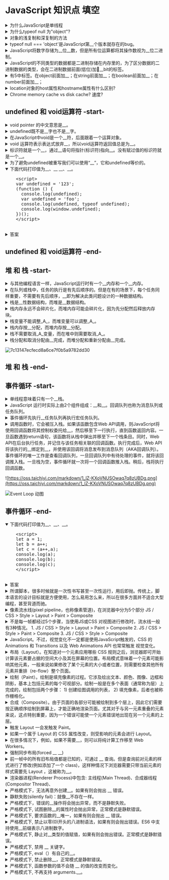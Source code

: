 <!-- markdownlint-disable MD033 MD037 -->
# JavaScript 知识点 填空

<details>
  <summary>为什么JavaScript是单线程</summary>
  <div>如果Javascript是多线程的话，在多线程的交互下，处于UI中的DOM节点就可能成为一个临界资源，假设存在两个线程同时操作一个DOM，一个负责修改一个负责删除，那么这个时候就需要浏览器来裁决如何生效哪个线程的执行结果。当然我们可以通过锁来解决上面的问题。但为了避免因为引入了锁而带来更大的复杂性，Javascript在最初就选择了单线程执行。</div>
</details>

<!-- <details>
  <summary>假设 const arr = [1, 2, 3]，写一个函数，函数参数为arr，返回值为[2, 1, 3]</summary>
  <div>- [arr[1], arr[0]] = [arr[0], arr[1]]</div>
</details> -->

<!-- <details>
  <summary>目前无法理解的问题！</summary>
  <div>const arr = [1, 2]; [arr[1], arr[0]] = [arr[0], arr[1]]</div>
  <div>const obj = { a: 1, b: 2 }; [obj.b, obj.a] = [obj.a, obj.b]</div>
  <div>const a = 1; const b = 2; [b, a] = [a, b];</div>
</details> -->

<!-- <details>
  <summary>“闭包”的定义</summary>
  <div>闭包是由函数以及创建该函数的词法环境组合而成</div>
</details> -->

<details>
  <summary>为什么typeof null 为"object"?</summary>
  <div>不同的对象在底层都表示为二进制，在JavaScript中二进制的前3位都为0的话会被判断为object类型，null的二进制表示是全0，自然前三位也是0，所以执行typeof时会返回"object"</div>
</details>

<details>
  <summary>对象的浅复制和深复制的方法</summary>
  <div>浅复制：</div>
  <div>- 变量赋值</div>
  <div>- Object.assign</div>
  <div>深复制：</div>
  <div>- {...}</div>
  <div>- JSON.parse(JSON.stringify()) 必须为标准JSON，不支持undefined类型</div>
</details>

<details>
  <summary>typeof null === 'object'是JavaScript第__个版本就存在的bug。</summary>
  <div>1</div>
</details>

<details>
  <summary>JavaScript将数字存储为__位__数，但是所有位运算都将其操作数视为__位二进制。
</summary>
  <div>64</div>
  <div>浮点</div>
  <div>32</div>
</details>

<details>
  <summary>JavaScript的不同类型的数据都是二进制存储在内存里的，为了区分数据的二进制数据的类型，会在二进制数据前面(低位)加__bit的标签。
</summary>
  <div>1-3</div>
</details>

<details>
  <summary>有5中标签。在object前面加__；在string前面加__；在boolean前面加__；在number前面加__；</summary>
  <div>000</div>
  <div>100</div>
  <div>110</div>
  <div>010</div>
</details>

<details>
  <summary>location对象的host属性和hostname属性有什么区别?</summary>
  <div>hostname不包括端口</div>
</details>

<details>
  <summary>Chrome memory cache vs disk cache? 速度?</summary>
  <div>顾名思义</div>
  <div>memory: 从内存中读取的。</div>
  <div>disk: 从磁盘中读取的。</div>
  <div>memory: 0ms</div>
  <div>disk: 10~200ms</div>
</details>

## undefined 和 void运算符 -start-

<details>
  <summary>void pointer 的中文意思是__。</summary>
  <div>空指针</div>
  <div>void /vɔɪd/</div>
</details>

<details>
  <summary>undefined既不是__字也不是__字。</summary>
  <div>关键</div>
  <div>保留</div>
</details>

<details>
  <summary>在JavaScript中void是一个__符，后面跟着一个运算对象。</summary>
  <div>运算</div>
</details>

<details>
  <summary>void 运算符表示表达式放弃__，所以void运算符返回值总是为__。</summary>
  <div>返回值</div>
  <div>undifined</div>
</details>

<details>
  <summary>标识符就是一个__，通过__语句将指针(标识符)指向__。没有赋过值的标识符就是一个__。</summary>
  <div>指针</div>
  <div>赋值</div>
  <div>内存地址</div>
  <div>空指针</div>
</details>

<details>
  <summary>为了避免undefined被重写我们可以使用“__”，它和undefined等价的。</summary>
  <div>void 0</div>
  <div>等效写法：void (0)</div>
</details>

<details open>
  <summary>下面代码打印值为__、__ __、__。</summary>
  <pre>
    &lt;script>
    var undefined = '123';
    (function () {
      console.log(undefined);
      var undefined = 'foo';
      console.log(undefined, typeof undefined);
      console.log(window.undefined);
    })();
    &lt;/script>
  </pre>
  <details>
    <summary>答案</summary>
    <div>undefined</div>
    <div>foo</div>
    <div>string</div>
    <div>undefined</div>
    <pre>
    知识点:
    - undefined既不是关键字也不是保留字
    - widnow的undefined属性是只读的
    </pre>
  </details>
</details>

## undefined 和 void运算符 -end-

## 堆 和 栈 -start-

<details>
  <summary>与其他编程语言一样，JavaScript运行时有一个__内存和一个__内存。</summary>
  <div>栈(stack)</div>
  <div>堆(heap)</div>
</details>

<details>
  <summary>在队列或栈中，任务的执行是有先后顺序的。但是在有的场景下，每个任务同样重要，不需要有先后顺序，__即为解决此类问题设计的一种数据结构。</summary>
  <div>堆</div>
</details>

<details>
  <summary>栈是__性数据结构，而堆是__数据结构。</summary>
  <div>线</div>
  <div>分层</div>
</details>

<details>
  <summary>栈内存永远不会碎片化，而堆内存可能会碎片化，因为先分配然后释放内存块。</summary>
  <div>线</div>
  <div>分层</div>
</details>

<details>
  <summary>栈变量不能调整_A_，而堆变量可以调整_A_。</summary>
  <div>大小</div>
</details>

<details>
  <summary>栈内存按__分配，而堆内存按__分配。</summary>
  <div>连续块</div>
  <div>任意随机顺序</div>
</details>

<details>
  <summary>栈不需要取消_A_变量，而在堆中则需要取消_A_。</summary>
  <div>分配</div>
</details>

<details>
  <summary>栈分配和取消分配由__完成，而堆分配和重新分配由__完成。</summary>
  <div>编译器指令</div>
  <div>程序员</div>
</details>

![7c13147ecfecd8a6ce7f0b5a9782dd30](https://oss.taichiyi.com/markdown/7c13147ecfecd8a6ce7f0b5a9782dd30.jpg)

## 堆 和 栈 -end-

## 事件循环 -start-

<details>
  <summary>单线程意味着只有一个__栈。</summary>
  <div>调用</div>
</details>

<details>
  <summary>JavaScript 运行时实际上由2个组件组成：__和__。回调队列也称为消息队列或任务队列。</summary>
  <div>事件循环</div>
  <div>回调队列</div>
</details>

<details>
  <summary>事件循环先执行__任务队列再执行宏任务队列。</summary>
  <div>微</div>
</details>

<details>
  <summary>调用函数时，它会被压入栈。如果该函数包含Web API调用，则JavaScript将使用回调函数将其控制权委托给__，然后移至下一行执行，直到函数返回内容。一旦函数遇到return语句，该函数将从栈中弹出并移至下一个栈条目。同时，Web API在后台执行任务，并记住与该任务相关联的回调函数。执行完成后，Web API将该执行的__绑定到__，并使用该回调将消息发布到消息队列（AKA回调队列）。事件循环的唯一工作是查看回调队列，一旦回调队列中有待处理的事件，就将该回调推入栈。一旦栈为空，事件循环就一次将一个回调函数推入栈。稍后，栈将执行回调函数。</summary>
  <div>Web API</div>
  <div>结果</div>
  <div>回调函数</div>
</details>

![https://oss.taichiyi.com/markdown/1_lZ-KXoVNUSOwaq7q8zUBDg.png](https://oss.taichiyi.com/markdown/1_lZ-KXoVNUSOwaq7q8zUBDg.png)

![Event Loop 动图](https://oss.taichiyi.com/markdown/1_9mv-g9E-87Sji9j7YR08Fw.gif)

## 事件循环 -end-

<details open>
  <summary>下面代码打印值为__、__、__。</summary>
  <pre>
    &lt;script>
    let a = 1;
    let b = a++;
    let c = (a++,a);
    console.log(a);
    console.log(b);
    console.log(c);
    &lt;/script>
  </pre>
  <details>
    <summary>答案</summary>
    <div>3</div>
    <div>1</div>
    <div>3</div>
    <pre>
    知识点:
    - 序列点
    - 逗号运算符
    - 递增运算符的后缀模式
    </pre>
  </details>
</details>

<details>
  <summary>所谓脚本，很多时候就是一次性书写甚至一次性运行，用后即抛。传统上，脚本语言的设计目标就是方便使用，怎么易用怎么来，所以在很多方面并不适合大型编程，甚至背道而驰。</summary>
  <div></div>
</details>

<details>
  <summary>像素流水线(pixel pipeline，也称像素管道)，在浏览器中分为5个部分 JS / CSS > Style > Layout > Paint > Composite </summary>
  <div></div>
</details>

<details>
  <summary>
  不是每一帧都经过5个步骤，当使用JS或CSS 对视图进行修改时，流水线一般有3种情况。
  1. JS / CSS > Style > Layout > Paint > Composite
  2. JS / CSS > Style > Paint > Composite
  3. JS / CSS > Style > Composite
  </summary>
  <div></div>
</details>

<details>
  <summary>JavaScript。不过，视觉变化不一定都是使用JavaScript触发的，CSS 的 Animations 和 Transitions 以及 Web Animations API 也常常触发 视觉变化。</summary>
  <div></div>
</details>

<details>
  <summary>布局（Layout）。在知道对一个元素应用哪些 CSS 规则之后，浏览器即可开始计算该元素要占据的空间大小及其在屏幕的位置。布局模式意味着一个元素可能影响其他元素，一般来说如果修改了某个元素的大小或者位置，则需要检查其他所有元素并重排（re-flow）整个页面。</summary>
  <div></div>
</details>

<details>
  <summary>绘制（Paint）。绘制是填充像素的过程。它涉及绘出文本、颜色、图像、边框和阴影，基本上包括元素的每个可视部分。绘制一般是在多个表面（通常称为层）上完成的，绘制包括两个步骤： 1) 创建绘图调用的列表， 2) 填充像素，后者也被称作栅格化。</summary>
  <div></div>
</details>

<details>
  <summary>合成（Composite）。由于页面的各部分可能被绘制到多个层上，因此它们需要按正确顺序绘制到屏幕上，才能正确地渲染页面。尤其对于与另一元素重叠的元素来说，这点特别重要，因为一个错误可能使一个元素错误地出现在另一个元素的上层。</summary>
  <div></div>
</details>

<details>
  <summary>触发 Layout 一会发触发 Paint。</summary>
  <div></div>
</details>

<details>
  <summary>如果一个属于 Layout 的 CSS 属性改变，则受影响的元素会进行 Layout。</summary>
  <div></div>
</details>

<details>
  <summary>在很多情况下，例如，如果不需要__，则可以将纯计算工作移至 Web Workers。</summary>
  <div>DOM访问</div>
</details>

<details>
  <summary>强制同步布局(forced __ __)</summary>
  <div>synchronous</div>
  <div>layouts</div>
</details>

<details>
  <summary>前一帧中的所有旧布局值都是已知的，可通过 __ 查询。但是查询前对元素的样式进行了修改(例如添加了一个 class)，这样种情况下浏览器需要只带当前元素的样式需要先 Layout ，这被称为__。</summary>
  <div>JavaScript</div>
  <div>强制同步布局</div>
</details>

<details>
  <summary>渲染器进程(Renderer Process)中包含: 主线程(Main Thread)、合成器线程(Compositor Thread)、</summary>
  <img src="https://oss.taichiyi.com/markdown/os0vx8yy.jpg" alt="img" />
  <div></div>
</details>

<details>
  <summary>严格模式下，无法再意外创建__。如果有则会抛出 __ 错误。</summary>
  <div>全局变量</div>
  <div>ReferenceError(引用错误)</div>
  <div>【严格模式】</div>
</details>

<details>
  <summary>静默失败(silently fail)：就像__不存在一样。</summary>
  <div>语句</div>
  <div>【严格模式】</div>
</details>

<details>
  <summary>严格模式下，错误的__操作将会抛出异常，而不是静默失败。</summary>
  <div>赋值</div>
  <div>【严格模式】</div>
</details>

<details>
  <summary>严格模式下, 试图删除__的属性时会抛出异常，正常模式是静默错误。</summary>
  <div>不可删除</div>
  <div>【严格模式】</div>
</details>

<details>
  <summary>严格模式下, 要求函数的__唯一，如果有则会抛出 __ 错误。</summary>
  <div>参数名</div>
  <div>SyntaxError(语法错误)</div>
  <div>【严格模式】</div>
</details>

<details>
  <summary>严格模式下, 禁止以零(0)开头的八进制语法，如果有则会抛出错误。ES6 中支持使用__前缀表示八进制数字。</summary>
  <div>参数名</div>
  <div>“0o”</div>
  <div>【严格模式】</div>
</details>

<details>
  <summary>严格模式下, 静止对__类型的值赋值，如果有则会抛出错误。正常模式是静默错误。</summary>
  <div>原始</div>
  <div>【严格模式】</div>
</details>

<details>
  <summary>严格模式下, 禁用 __ 关键字。</summary>
  <div>with</div>
  <div>【严格模式】</div>
</details>

<details>
  <summary>严格模式下, eval（）有自己的__。</summary>
  <div>执行上下文</div>
  <div>【严格模式】</div>
</details>

<details>
  <summary>严格模式下, 禁止删除__，正常模式是静默错误。</summary>
  <div>变量</div>
  <div>【严格模式】</div>
</details>

<details>
  <summary>严格模式下, 函数参数的值不会随 __ 的值的改变而变化。</summary>
  <div>arguments 对象</div>
  <div>【严格模式】</div>
</details>

<details>
  <summary>严格模式下, 不再支持 arguments.__。</summary>
  <div>callee</div>
  <div>【严格模式】</div>
</details>
